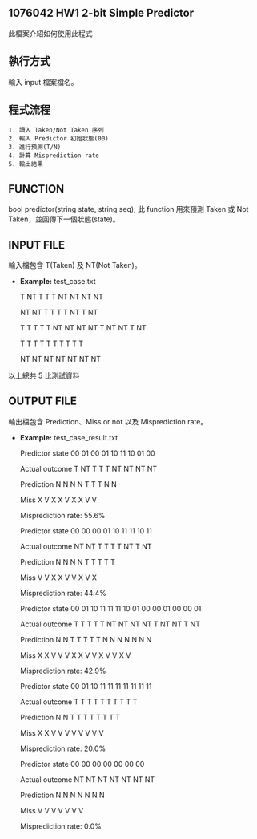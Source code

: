 ## 1076042 HW1 2-bit Simple Predictor
此檔案介紹如何使用此程式

## 執行方式
輸入 input 檔案檔名。

## 程式流程
	1. 讀入 Taken/Not Taken 序列
	2. 輸入 Predictor 初始狀態(00)
	3. 進行預測(T/N)
	4. 計算 Misprediction rate
	5. 輸出結果

## FUNCTION
bool predictor(string state, string seq);
此 function 用來預測 Taken 或 Not Taken，並回傳下一個狀態(state)。

## INPUT FILE
輸入檔包含 T(Taken) 及 NT(Not Taken)。
* **Example:** test_case.txt

	T NT T T T NT NT NT NT
	
	NT NT T T T T NT T NT
	
	T T T T T NT NT NT NT T NT NT T NT
	
	T T T T T T T T T T
	
	NT NT NT NT NT NT NT

以上總共 5 比測試資料

## OUTPUT FILE
輸出檔包含 Prediction、Miss or not 以及 Misprediction rate。
* **Example:** test_case_result.txt

	Predictor state	00	01	00	01	10	11	10	01	00	
	
	Actual outcome	T	NT	T	T	T	NT	NT	NT	NT	
	
	Prediction	N	N	N	N	T	T	T	N	N
	
	Miss		X	V	X	X	V	X	X	V	V
	
	Misprediction rate: 55.6%


	Predictor state	00	00	00	01	10	11	11	10	11
	
	Actual outcome	NT	NT	T	T	T	T	NT	T	NT
	
	Prediction	N	N	N	N	T	T	T	T	T
	
	Miss		V	V	X	X	V	V	X	V	X
	
	Misprediction rate: 44.4%


	Predictor state	00	01	10	11	11	11	10	01	00	00	01	00	00	01
	
	Actual outcome	T	T	T	T	T	NT	NT	NT	NT	T	NT	NT	T	NT
	
	Prediction	N	N	T	T	T	T	T	N	N	N	N	N	N	N
	
	Miss		X	X	V	V	V	X	X	V	V	X	V	V	X	V
	
	Misprediction rate: 42.9%
	

	Predictor state	00	01	10	11	11	11	11	11	11	11
	
	Actual outcome	T	T	T	T	T	T	T	T	T	T
	
	Prediction	N	N	T	T	T	T	T	T	T	T
	
	Miss		X	X	V	V	V	V	V	V	V	V
	
	Misprediction rate: 20.0%
	

	Predictor state	00	00	00	00	00	00	00	
	
	Actual outcome	NT	NT	NT	NT	NT	NT	NT	
	
	Prediction	N	N	N	N	N	N	N
	
	Miss		V	V	V	V	V	V	V
	
	Misprediction rate: 0.0%
	


